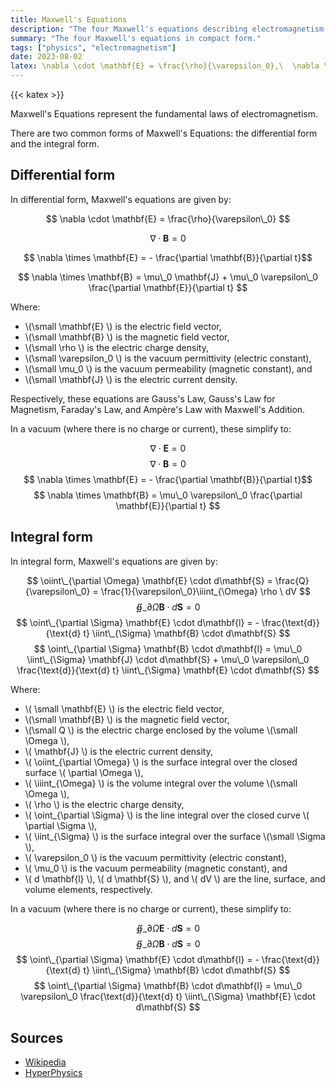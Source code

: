 ```yaml
---
title: Maxwell's Equations
description: "The four Maxwell's equations describing electromagnetism."
summary: "The four Maxwell's equations in compact form."
tags: ["physics", "electromagnetism"]
date: 2023-08-02
latex: \nabla \cdot \mathbf{E} = \frac{\rho}{\varepsilon_0},\  \nabla \cdot \mathbf{B} = 0,...
---
```


{{< katex >}}

Maxwell's Equations represent the fundamental laws of electromagnetism. 

There are two common forms of Maxwell's Equations: the differential form and the integral form.
## Differential form

In differential form, Maxwell's equations are given by:

$$ \nabla \cdot \mathbf{E} = \frac{\rho}{\varepsilon\_0} $$

$$ \nabla \cdot \mathbf{B} = 0 $$

$$ \nabla \times \mathbf{E} = - \frac{\partial \mathbf{B}}{\partial t}$$

$$ \nabla \times \mathbf{B} = \mu\_0 \mathbf{J} + \mu\_0 \varepsilon\_0 \frac{\partial \mathbf{E}}{\partial t} $$

Where:

* \\(\small  \mathbf{E} \\) is the electric field vector,
* \\(\small  \mathbf{B} \\) is the magnetic field vector,
* \\(\small  \rho \\) is the electric charge density,
* \\(\small  \varepsilon_0 \\) is the vacuum permittivity (electric constant),
* \\(\small  \mu_0 \\) is the vacuum permeability (magnetic constant), and
* \\(\small  \mathbf{J} \\) is the electric current density.

Respectively, these equations are Gauss's Law, Gauss's Law for Magnetism, Faraday's Law, and Ampère's Law with Maxwell's Addition.

In a vacuum (where there is no charge or current), these simplify to:

$$ \nabla \cdot \mathbf{E} = 0 $$
$$ \nabla \cdot \mathbf{B} = 0 $$
$$ \nabla \times \mathbf{E} = - \frac{\partial \mathbf{B}}{\partial t}$$
$$ \nabla \times \mathbf{B} = \mu\_0 \varepsilon\_0 \frac{\partial \mathbf{E}}{\partial t} $$


## Integral form

In integral form, Maxwell's equations are given by:

$$ \oiint\_{\partial \Omega} \mathbf{E} \cdot d\mathbf{S} = \frac{Q}{\varepsilon\_0} = \frac{1}{\varepsilon\_0}\iiint_{\Omega} \rho \  dV $$
$$ \oiint\_{\partial \Omega} \mathbf{B} \cdot d\mathbf{S} = 0 $$
$$ \oint\_{\partial \Sigma} \mathbf{E} \cdot d\mathbf{l} = - \frac{\text{d}}{\text{d} t} \iint\_{\Sigma} \mathbf{B} \cdot d\mathbf{S} $$
$$ \oint\_{\partial \Sigma} \mathbf{B} \cdot d\mathbf{l} = \mu\_0 \iint\_{\Sigma} \mathbf{J} \cdot d\mathbf{S} + \mu\_0 \varepsilon\_0 \frac{\text{d}}{\text{d} t} \iint\_{\Sigma} \mathbf{E} \cdot d\mathbf{S} $$

Where:

* \\( \small  \mathbf{E} \\) is the electric field vector,
* \\(\small \mathbf{B} \\) is the magnetic field vector,
* \\(\small Q \\) is the electric charge enclosed by the volume \\(\small \Omega \\),
* \\( \mathbf{J} \\) is the electric current density,
* \\( \oiint\_{\partial \Omega} \\) is the surface integral over the closed surface \\( \partial \Omega \\),
* \\( \iiint\_{\Omega} \\) is the volume integral over the volume \\(\small \Omega \\),
* \\( \rho \\) is the electric charge density,
* \\( \oint\_{\partial \Sigma} \\) is the line integral over the closed curve \\( \partial \Sigma \\),
* \\( \iint\_{\Sigma} \\) is the surface integral over the surface \\(\small \Sigma \\),
* \\( \varepsilon_0 \\) is the vacuum permittivity (electric constant),
* \\( \mu_0 \\) is the vacuum permeability (magnetic constant), and
* \\( d \mathbf{l} \\), \\( d \mathbf{S} \\), and \\( dV \\) are the line, surface, and volume elements, respectively.

In a vacuum (where there is no charge or current), these simplify to:

$$ \oiint\_{\partial \Omega} \mathbf{E} \cdot d\mathbf{S} = 0 $$
$$ \oiint\_{\partial \Omega} \mathbf{B} \cdot d\mathbf{S} = 0 $$
$$ \oint\_{\partial \Sigma} \mathbf{E} \cdot d\mathbf{l} = - \frac{\text{d}}{\text{d} t} \iint\_{\Sigma} \mathbf{B} \cdot d\mathbf{S} $$
$$ \oint\_{\partial \Sigma} \mathbf{B} \cdot d\mathbf{l} = \mu\_0 \varepsilon\_0 \frac{\text{d}}{\text{d} t} \iint\_{\Sigma} \mathbf{E} \cdot d\mathbf{S} $$

## Sources

- [Wikipedia](https://en.wikipedia.org/wiki/Maxwell's_equations#Formulation_in_SI_units_convention)
- [HyperPhysics](http://hyperphysics.phy-astr.gsu.edu/hbase/electric/maxeq.html)